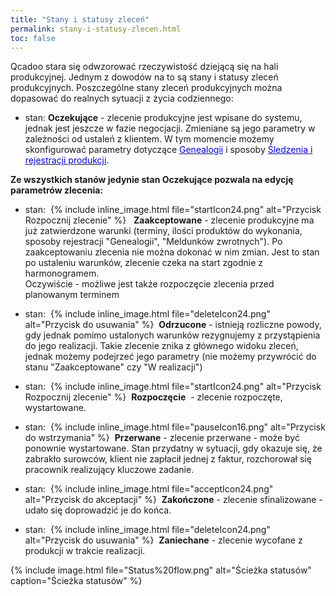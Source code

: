```yaml
---
title: "Stany i statusy zleceń"
permalink: stany-i-statusy-zlecen.html 
toc: false
---
```

Qcadoo stara się odwzorować rzeczywistość dziejącą się na hali produkcyjnej. Jednym z dowodów na to są stany i statusy zleceń produkcyjnych. Poszczególne stany zleceń produkcyjnych można dopasować do realnych sytuacji z życia codziennego:

  

- stan: **Oczekujące** - zlecenie produkcyjne jest wpisane do systemu, jednak jest jeszcze w fazie negocjacji. Zmieniane są jego parametry w zależności od ustaleń z klientem. W tym momencie możemy skonfigurować parametry dotyczące [<font color="#0000ff">Genealogii</font>](/genealogia)&nbsp;i sposoby [<font color="#0000ff">Śledzenia i rejestracji produkcji</font>](/rejestracja).  
  
  
 **Ze wszystkich stanów jedynie stan Oczekujące pozwala na edycję parametrów zlecenia:**  
  
- stan:&nbsp; {% include inline_image.html file="startIcon24.png" alt="Przycisk Rozpocznij zlecenie" %} &nbsp; **Zaakceptowane** - zlecenie produkcyjne ma już zatwierdzone warunki (terminy, ilości produktów do wykonania, sposoby rejestracji "Genealogii", "Meldunków zwrotnych"). Po zaakceptowaniu zlecenia nie można dokonać w nim zmian. Jest to stan po ustaleniu warunków, zlecenie czeka na start zgodnie z harmonogramem.  
 Oczywiście - możliwe jest także rozpoczęcie zlecenia przed planowanym terminem
- stan:&nbsp; 
{% include inline_image.html file="deleteIcon24.png" alt="Przycisk do usuwania" %}&nbsp; **Odrzucone** - istnieją rozliczne powody, gdy jednak pomimo ustalonych warunków rezygnujemy z przystąpienia do jego realizacji. Takie zlecenie znika z głównego widoku zleceń, jednak możemy podejrzeć jego parametry (nie możemy przywrócić do stanu "Zaakceptowane" czy "W realizacji")
- stan:&nbsp; {% include inline_image.html file="startIcon24.png" alt="Przycisk Rozpocznij zlecenie" %}&nbsp; **Rozpoczęcie** &nbsp;- zlecenie rozpoczęte, wystartowane.
- stan:&nbsp; {% include inline_image.html file="pauseIcon16.png" alt="Przycisk do wstrzymania" %}&nbsp; **Przerwane** - zlecenie przerwane - może być ponownie wystartowane. Stan przydatny w sytuacji, gdy okazuje się, że zabrakło surowców, klient nie zapłacił jednej z faktur, rozchorował się pracownik realizujący kluczowe zadanie.
- stan:&nbsp; {% include inline_image.html file="acceptIcon24.png" alt="Przycisk do akceptacji" %}&nbsp; **Zakończone** - zlecenie sfinalizowane - udało się doprowadzić je do końca.

- stan:&nbsp; {% include inline_image.html file="deleteIcon24.png" alt="Przycisk do usuwania" %}&nbsp; **Zaniechane** - zlecenie wycofane z produkcji w trakcie realizacji.



{% include image.html file="Status%20flow.png" alt="Ścieżka statusów" caption="Ścieżka statusów" %}
  

